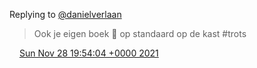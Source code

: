 Replying to [@danielverlaan](https://twitter.com/danielverlaan/status/1464949732741156865)

> Ook je eigen boek 📕 op standaard op de kast \#trots

<img src="../../media/tweet.ico" width="12" /> [Sun Nov 28 19:54:04 +0000 2021](https://twitter.com/DromerDenker/status/1465046352581246985)
